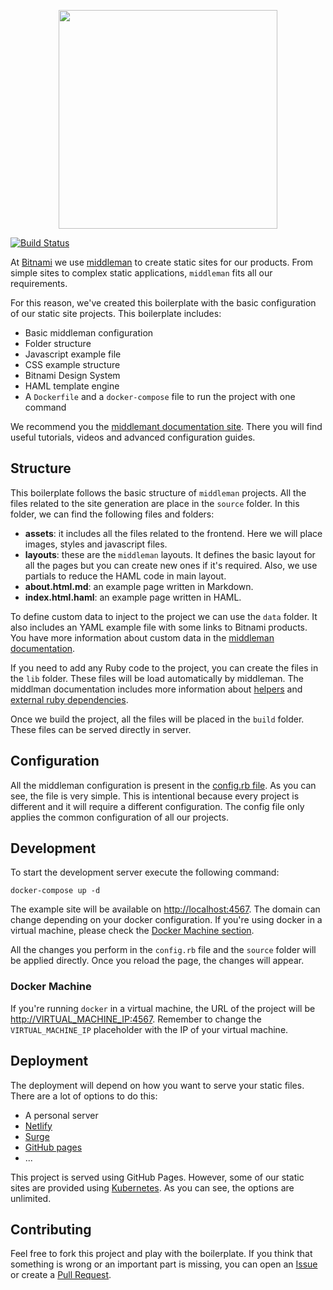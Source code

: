 <p align="center">
  <img width="350" src="https://user-images.githubusercontent.com/4056725/31936391-c0e464b6-b8b1-11e7-845b-330bf28b6376.png" />
</p>

[![Build Status](https://travis-ci.org/bitnami/middleman-boilerplate.svg?branch=master)](https://travis-ci.org/bitnami/middleman-boilerplate)

At [Bitnami](https://bitnami.com) we use [middleman](https://middlemanapp.com) to create static sites for our products. From simple sites to complex static applications, `middleman` fits all our requirements.

For this reason, we've created this boilerplate with the basic configuration of our static site projects. This boilerplate includes:

* Basic middleman configuration
* Folder structure
* Javascript example file
* CSS example structure
* Bitnami Design System
* HAML template engine
* A `Dockerfile` and a `docker-compose` file to run the project with one command

We recommend you the [middlemant documentation site](https://middlemanapp.com/basics/install/). There you will find useful tutorials, videos and advanced configuration guides.

## Structure

This boilerplate follows the basic structure of `middleman` projects. All the files related to the site generation are place in the `source` folder. In this folder, we can find the following files and folders:

* **assets**: it includes all the files related to the frontend. Here we will place images, styles and javascript files.
* **layouts**: these are the `middleman` layouts. It defines the basic layout for all the pages but you can create new ones if it's required. Also, we use partials to reduce the HAML code in main layout.
* **about.html.md**: an example page written in Markdown.
* **index.html.haml**: an example page written in HAML.

To define custom data to inject to the project we can use the `data` folder. It also includes an YAML example file with some links to Bitnami products. You have more information about custom data in the [middleman documentation](https://middlemanapp.com/advanced/data-files/).

If you need to add any Ruby code to the project, you can create the files in the `lib` folder. These files will be load automatically by middleman. The middlman documentation includes more information about [helpers](https://middlemanapp.com/basics/helper-methods/) and [external ruby dependencies](https://middlemanapp.com/basics/directory-structure/#lib-directory).

Once we build the project, all the files will be placed in the `build` folder. These files can be served directly in server.

## Configuration

All the middleman configuration is present in the [config.rb file](https://github.com/bitnami/middleman-boilerplate/blob/master/config.rb). As you can see, the file is very simple. This is intentional because every project is different and it will require a different configuration. The config file only applies the common configuration of all our projects.

## Development

To start the development server execute the following command:

```
docker-compose up -d
```

The example site will be available on [http://localhost:4567](http://localhost:4567). The domain can change depending on your docker configuration. If you're using docker in a virtual machine, please check the [Docker Machine section](#docker-machine).

All the changes you perform in the `config.rb` file and the `source` folder will be applied directly. Once you reload the page, the changes will appear.

### Docker Machine

If you're running `docker` in a virtual machine, the URL of the project will be [http://VIRTUAL_MACHINE_IP:4567](http://VIRTUAL_MACHINE_IP:4567). Remember to change the `VIRTUAL_MACHINE_IP` placeholder with the IP of your virtual machine.

## Deployment

The deployment will depend on how you want to serve your static files. There are a lot of options to do this:

* A personal server
* [Netlify](https://www.netlify.com/)
* [Surge](http://surge.sh/)
* [GitHub pages](https://pages.github.com/)
* ...

This project is served using GitHub Pages. However, some of our static sites are provided using [Kubernetes](https://kubernetes.io/). As you can see, the options are unlimited.

## Contributing

Feel free to fork this project and play with the boilerplate. If you think that something is wrong or an important part is missing, you can open an [Issue](https://github.com/bitnami/middleman-boilerplate/issues/new) or create a [Pull Request](https://github.com/bitnami/middleman-boilerplate/compare).
